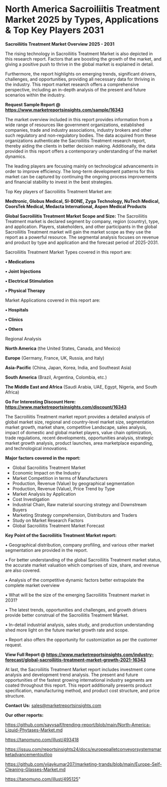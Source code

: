 # North America Sacroiliitis Treatment Market 2025 by Types, Applications & Top Key Players 2031

<Strong> Sacroiliitis Treatment Market Overview 2025 - 2031</strong>

The rising technology in Sacroiliitis Treatment Market is also depicted in this research report. Factors that are boosting the growth of the market, and giving a positive push to thrive in the global market is explained in detail.

Furthermore, the report highlights on emerging trends, significant drivers, challenges, and opportunities, providing all necessary data for thriving in the industry. This report market research offers a comprehensive perspective, including an in-depth analysis of the present and future scenarios within the industry.

<strong>Request Sample Report @ <a href=https://www.marketreportsinsights.com/sample/16343>https://www.marketreportsinsights.com/sample/16343</a></strong>

The market overview included in this report provides information from a wide range of resources like government organizations, established companies, trade and industry associations, industry brokers and other such regulatory and non-regulatory bodies. The data acquired from these organizations authenticate the Sacroiliitis Treatment research report, thereby aiding the clients in better decision making. Additionally, the data provided in this report offers a contemporary understanding of the market dynamics.

The leading players are focusing mainly on technological advancements in order to improve efficiency. The long-term development patterns for this market can be captured by continuing the ongoing process improvements and financial stability to invest in the best strategies.

Top Key players of Sacroiliitis Treatment Market are:

<strong>Medtronic, Globus Medical, SI-BONE, Zyga Technology, NuTech Medical, CoorsTek Medical, Medacta International, Aspen Medical Products</strong>

<strong><b>Global Sacroiliitis Treatment Market Scope and Size:</b></strong>
The Sacroiliitis Treatment market is declared segment by company, region (country), type, and application. Players, stakeholders, and other participants in the global Sacroiliitis Treatment market will gain the market scope as they use the report as a powerful resource. The segmental analysis focuses on revenue and product by type and application and the forecast period of 2025-2031.

Sacroiliitis Treatment Market Types covered in this report are:

<strong>• Medications

• Joint Injections

• Electrical Stimulation

• Physical Therapy</strong>

Market Applications covered in this report are:

<strong>• Hospitals

• Clinics

• Others</strong> 

Regional Analysis

<strong>North America</strong> (the United States, Canada, and Mexico)

<strong>Europe</strong> (Germany, France, UK, Russia, and Italy)

<strong>Asia-Pacific</strong> (China, Japan, Korea, India, and Southeast Asia)

<strong>South America</strong> (Brazil, Argentina, Colombia, etc.)

<strong>The Middle East and Africa</strong> (Saudi Arabia, UAE, Egypt, Nigeria, and South Africa)

<strong>Go For Interesting Discount Here: <a href=https://www.marketreportsinsights.com/discount/16343>https://www.marketreportsinsights.com/discount/16343</a></strong>

The Sacroiliitis Treatment market report provides a detailed analysis of global market size, regional and country-level market size, segmentation market growth, market share, competitive Landscape, sales analysis, impact of domestic and global market players, value chain optimization, trade regulations, recent developments, opportunities analysis, strategic market growth analysis, product launches, area marketplace expanding, and technological innovations.

<strong><b>Major factors covered in the report:</b></strong>
<ul>
  <li>Global Sacroiliitis Treatment Market </li>
  <li>Economic Impact on the Industry</li>
  <li>Market Competition in terms of Manufacturers</li>
  <li>Production, Revenue (Value) by geographical segmentation</li>
  <li>Production, Revenue (Value), Price Trend by Type</li>
  <li>Market Analysis by Application</li>
  <li>Cost Investigation</li>
  <li>Industrial Chain, Raw material sourcing strategy and Downstream Buyers</li>
  <li>Marketing Strategy comprehension, Distributors and Traders</li>
  <li>Study on Market Research Factors</li>
  <li>Global Sacroiliitis Treatment Market Forecast</li>
</ul>

<strong><b>Key Point of the Sacroiliitis Treatment Market report:</b></strong>

• Geographical distribution, company profiling, and various other market segmentation are provided in the report.

• For better understanding of the global Sacroiliitis Treatment market status, the accurate market valuation which comprises of size, share, and revenue are also covered.

• Analysis of the competitive dynamic factors better extrapolate the complete market overview

• What will be the size of the emerging Sacroiliitis Treatment market in 2031?

• The latest trends, opportunities and challenges, and growth drivers provide better construal of the Sacroiliitis Treatment Market.

• In-detail industrial analysis, sales study, and production understanding shed more light on the future market growth rate and scope.

• Report also offers the opportunity for customization as per the customer request.

<strong><b>View Full Report @ <a href=https://www.marketreportsinsights.com/industry-forecast/global-sacroiliitis-treatment-market-growth-2021-16343>https://www.marketreportsinsights.com/industry-forecast/global-sacroiliitis-treatment-market-growth-2021-16343</a></b></strong>


At last, the Sacroiliitis Treatment Market report includes investment come analysis and development trend analysis. The present and future opportunities of the fastest growing international industry segments are coated throughout this report. This report additionally presents product specification, manufacturing method, and product cost structure, and price structure.

<strong>Contact Us:</strong>
sales@marketreportsinsights.com

<strong>Our other reports:</strong>

<a href=https://github.com/sayysaif/trending-report/blob/main/North-America-Liquid-Phytases-Market.md>https://github.com/sayysaif/trending-report/blob/main/North-America-Liquid-Phytases-Market.md</a>

<a href=https://tanomuno.com/illust/493418>https://tanomuno.com/illust/493418</a>

<a href=https://issuu.com/reportsinsights24/docs/europepalletconveyorsystemsmarketadvancementoutloo>https://issuu.com/reportsinsights24/docs/europepalletconveyorsystemsmarketadvancementoutloo</a>

<a href=https://github.com/vijaykumar207/marketing-trands/blob/main/Europe-Self-Cleaning-Glasses-Market.md>https://github.com/vijaykumar207/marketing-trands/blob/main/Europe-Self-Cleaning-Glasses-Market.md</a>

<a href=https://tanomuno.com/illust/495125>https://tanomuno.com/illust/495125</a>"
